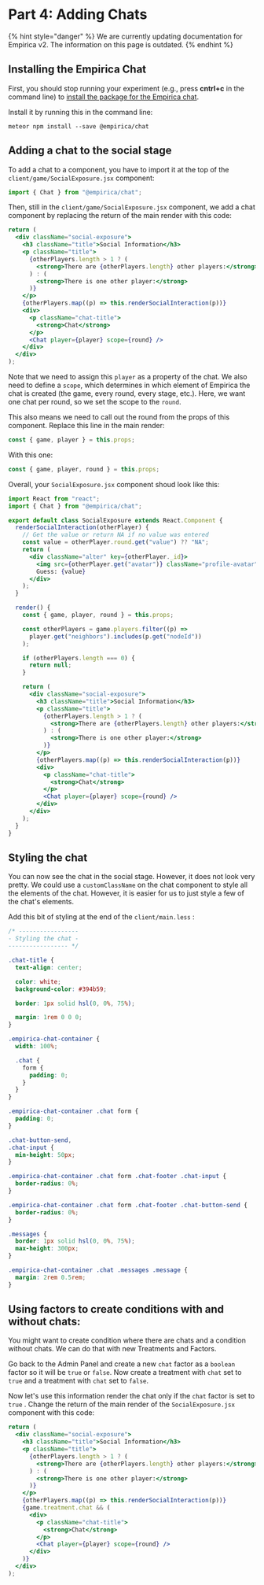 # Part 4: Adding Chats

{% hint style="danger" %}
We are currently updating documentation for Empirica v2. The information on
this page is outdated.
{% endhint %}

## Installing the Empirica Chat

First, you should stop running your experiment (e.g., press **cntrl+c** in the command line) to [install the package for the Empirica chat](https://www.npmjs.com/package/@empirica/chat).

Install it by running this in the command line:

```
meteor npm install --save @empirica/chat
```

## Adding a chat to the social stage

To add a chat to a component, you have to import it at the top of the `client/game/SocialExposure.jsx` component:

```jsx
import { Chat } from "@empirica/chat";
```

Then, still in the `client/game/SocialExposure.jsx` component, we add a chat component by replacing the return of the main render with this code:

```jsx
return (
  <div className="social-exposure">
    <h3 className="title">Social Information</h3>
    <p className="title">
      {otherPlayers.length > 1 ? (
        <strong>There are {otherPlayers.length} other players:</strong>
      ) : (
        <strong>There is one other player:</strong>
      )}
    </p>
    {otherPlayers.map((p) => this.renderSocialInteraction(p))}
    <div>
      <p className="chat-title">
        <strong>Chat</strong>
      </p>
      <Chat player={player} scope={round} />
    </div>
  </div>
);
```

Note that we need to assign this `player` as a property of the chat. We also need to define a `scope`, which determines in which element of Empirica the chat is created (the game, every round, every stage, etc.). Here, we want one chat per round, so we set the scope to the `round`.

This also means we need to call out the round from the props of this component. Replace this line in the main render:

```jsx
const { game, player } = this.props;
```

With this one:

```jsx
const { game, player, round } = this.props;
```

Overall, your `SocialExposure.jsx` component shoud look like this:

```jsx
import React from "react";
import { Chat } from "@empirica/chat";

export default class SocialExposure extends React.Component {
  renderSocialInteraction(otherPlayer) {
    // Get the value or return NA if no value was entered
    const value = otherPlayer.round.get("value") ?? "NA";
    return (
      <div className="alter" key={otherPlayer._id}>
        <img src={otherPlayer.get("avatar")} className="profile-avatar" />
        Guess: {value}
      </div>
    );
  }

  render() {
    const { game, player, round } = this.props;

    const otherPlayers = game.players.filter((p) =>
      player.get("neighbors").includes(p.get("nodeId"))
    );

    if (otherPlayers.length === 0) {
      return null;
    }

    return (
      <div className="social-exposure">
        <h3 className="title">Social Information</h3>
        <p className="title">
          {otherPlayers.length > 1 ? (
            <strong>There are {otherPlayers.length} other players:</strong>
          ) : (
            <strong>There is one other player:</strong>
          )}
        </p>
        {otherPlayers.map((p) => this.renderSocialInteraction(p))}
        <div>
          <p className="chat-title">
            <strong>Chat</strong>
          </p>
          <Chat player={player} scope={round} />
        </div>
      </div>
    );
  }
}
```

## Styling the chat

You can now see the chat in the social stage. However, it does not look very pretty. We could use a `customClassName` on the chat component to style all the elements of the chat. However, it is easier for us to just style a few of the chat's elements.

Add this bit of styling at the end of the `client/main.less` :

```css
/* -----------------
- Styling the chat -
----------------- */

.chat-title {
  text-align: center;

  color: white;
  background-color: #394b59;

  border: 1px solid hsl(0, 0%, 75%);

  margin: 1rem 0 0 0;
}

.empirica-chat-container {
  width: 100%;

  .chat {
    form {
      padding: 0;
    }
  }
}

.empirica-chat-container .chat form {
  padding: 0;
}

.chat-button-send,
.chat-input {
  min-height: 50px;
}

.empirica-chat-container .chat form .chat-footer .chat-input {
  border-radius: 0%;
}

.empirica-chat-container .chat form .chat-footer .chat-button-send {
  border-radius: 0%;
}

.messages {
  border: 1px solid hsl(0, 0%, 75%);
  max-height: 300px;
}

.empirica-chat-container .chat .messages .message {
  margin: 2rem 0.5rem;
}
```

## Using factors to create conditions with and without chats:

You might want to create condition where there are chats and a condition without chats. We can do that with new Treatments and Factors.&#x20;

Go back to the Admin Panel and create a new `chat` factor as a `boolean` factor so it will be `true` or `false`. Now create a treatment with `chat` set to `true` and a treatment with `chat` set to `false`.

Now let's use this information render the chat only if the `chat` factor is set to `true` . Change the return of the main render of the `SocialExposure.jsx` component with this code:

```jsx
return (
  <div className="social-exposure">
    <h3 className="title">Social Information</h3>
    <p className="title">
      {otherPlayers.length > 1 ? (
        <strong>There are {otherPlayers.length} other players:</strong>
      ) : (
        <strong>There is one other player:</strong>
      )}
    </p>
    {otherPlayers.map((p) => this.renderSocialInteraction(p))}
    {game.treatment.chat && (
      <div>
        <p className="chat-title">
          <strong>Chat</strong>
        </p>
        <Chat player={player} scope={round} />
      </div>
    )}
  </div>
);
```
